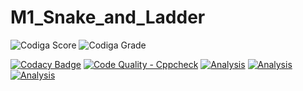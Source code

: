 # M1_Snake_and_Ladder

![Codiga Score](https://api.codiga.io/project/32282/score/svg)
![Codiga Grade](https://api.codiga.io/project/32282/status/svg)

[![Codacy Badge](https://app.codacy.com/project/badge/Grade/064290b0b1854e0686f14de0fcade771)](https://www.codacy.com/gh/VINUKONDASAISRINIVAS/M1_Snake_and_Ladder/dashboard?utm_source=github.com&amp;utm_medium=referral&amp;utm_content=VINUKONDASAISRINIVAS/M1_Snake_and_Ladder&amp;utm_campaign=Badge_Grade)
[![Code Quality - Cppcheck](https://github.com/VINUKONDASAISRINIVAS/M1_SnakeandLadder/actions/workflows/c-cpp.yml/badge.svg)](https://github.com/VINUKONDASAISRINIVAS/M1_SnakeandLadder/actions/workflows/c-cpp.yml)
[![Analysis](https://github.com/VINUKONDASAISRINIVAS/M1_SnakeandLadder/actions/workflows/Analysis.yml/badge.svg)](https://github.com/VINUKONDASAISRINIVAS/M1_SnakeandLadder/actions/workflows/Analysis.yml)
[![Analysis](https://github.com/VINUKONDASAISRINIVAS/M1_SnakeandLadder/actions/workflows/Analysis.yml/badge.svg)](https://github.com/VINUKONDASAISRINIVAS/M1_SnakeandLadder/actions/workflows/Analysis.yml)
[![Analysis](https://github.com/VINUKONDASAISRINIVAS/M1_SnakeandLadder/actions/workflows/Analysis.yml/badge.svg)](https://github.com/VINUKONDASAISRINIVAS/M1_SnakeandLadder/actions/workflows/Analysis.yml)
